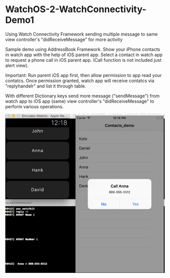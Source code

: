 # WatchOS-2-WatchConnectivity-Demo1
Using Watch Connectivity Framework sending multiple message to same view controller's "didReceiveMessage" for more activity


Sample demo using AddressBook Framework. Show your iPhone contacts in watch app with the help of iOS parent app. 
Select a contact in watch app to request a phone call in iOS parent app. (Call function is not included just alert view).

Important: Run parent iOS app first, then allow permission to app read your contatcs. Once permission granted, watch app will receive contatcs via "replyhandelr" and list it through table. 

With different Dictionary keys send more message ("sendMessage") from watch app to iOS app (same) view controller's "didReceiveMessage" to  perform various operations.


![alt tag](https://github.com/rrramanan/WatchOS-2-WatchConnectivity-Demo1/blob/master/screenref.png)
